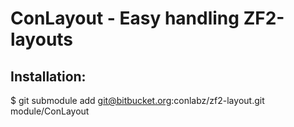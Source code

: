 ConLayout - Easy handling ZF2-layouts
=====================================

Installation:
-------------

$ git submodule add git@bitbucket.org:conlabz/zf2-layout.git module/ConLayout
